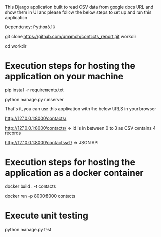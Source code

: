 This Django application built to read CSV data from google docs URL and show them in UI and please follow the below steps to set up and run this application

Dependency: Python3.10

git clone https://github.com/umamch/contacts_report.git workdir

cd workdir

# Execution steps for hosting the application on your machine
pip install -r requirements.txt

python manage.py runserver

That's it, you can use this application with the below URLS in your browser

http://127.0.0.1:8000/contacts/

http://127.0.0.1:8000/contacts/<id> => id is in between 0 to 3 as CSV contains 4 records

http://127.0.0.1:8000/contactsset/ => JSON API


# Execution steps for hosting the application as a docker container
docker build . -t contacts

docker run -p 8000:8000 contacts


# Execute unit testing
python manage.py test
